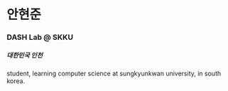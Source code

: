 # 안현준

### DASH Lab @ SKKU

##### 대한민국 인천
student, learning computer science at sungkyunkwan university, in south korea.
